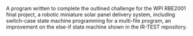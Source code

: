 A program written to complete the outlined challenge for the WPI RBE2001 final project, a robotic miniature solar panel delivery system, including switch-case state machine programming for a multi-file program, an improvement on the else-if state machine shown in the IR-TEST repository.
